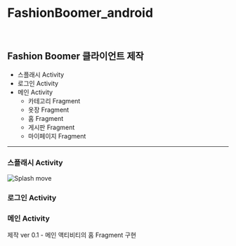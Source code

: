# FashionBoomer_android

<br>

## Fashion Boomer 클라이언트 제작

- 스플래시 Activity
- 로그인 Activity
- 메인 Activity
    - 카테고리 Fragment
    - 옷장 Fragment
    - 홈 Fragment
    - 게시판 Fragment
    - 마이페이지 Fragment

<hr>

### 스플래시 Activity

![Splash move](https://user-images.githubusercontent.com/87688023/202463594-38a28015-b26f-42fc-9f89-40d4f420c46a.gif)

### 로그인 Activity

### 메인 Activity

제작 ver 0.1 - 메인 액티비티의 홈 Fragment 구현

